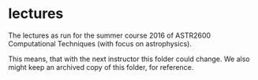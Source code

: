 # lectures
The lectures as run for the summer course 2016 of ASTR2600 Computational Techniques (with focus on astrophysics).

This means, that with the next instructor this folder could change.
We also might keep an archived copy of this folder, for reference.
